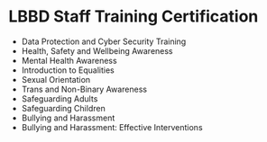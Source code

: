 # LBBD Staff Training Certification 

- Data Protection and Cyber Security Training 
- Health, Safety and Wellbeing Awareness
- Mental Health Awareness
- Introduction to Equalities
- Sexual Orientation
- Trans and Non-Binary Awareness
- Safeguarding Adults
- Safeguarding Children
- Bullying and Harassment
- Bullying and Harassment: Effective Interventions 
